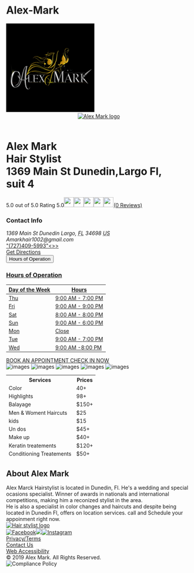 # Alex-Mark
<head>
<img src="IMG-20191205-WA0000 (1).png" height="240" alt="images">
</head>
</html>
<body>
<main id="main" class="site-main yext-main" itemid="" itemscope="" itemtype="http://schema.org/HairSalon" itemref="page-url"><header class="header"><nav class="header-logo-wrapper"><a class="logo-link" href="h" rel="nofollow"><img src="" alt="Alex Mark logo" id="brand-logo" itemprop="logo"></a></nav></header>
<div class="location-info-hero-row"><div class="location-info-hero-row-container l-container"><div class="location-info-hero-content"><h1 class="location-info-title" id="location-name" itemprop="name"> Alex Mark<br> Hair Stylist<br><span class="geomodifier">1369 Main St Dunedin,Largo Fl,<br>suit 4</br></span></h1>
	<div class="location-info-reviews"></div>
<div class="d-ReviewsSummary d-ReviewsSummary--link"><span class="d-ReviewsSummary-number">5.0 out of 5.0</span><span class="d-ReviewsSummary-stars d-ReviewsSummary-stars--link"><span class="d-ReviewStars"><span class="sr-only"> Rating 5.0</span><img src="my firts site/images/full-star (1).svg" alt="" width="27" height="27" class="d-ReviewStars-star"><img src="my firts site/images/full-star (1).svg" alt="" width="27" height="27" class="c-ReviewStars-star"><img src="my firts site/images/full-star (1).svg" alt="" width="27" height="27" class="d-ReviewStars-star"><img src="my firts site/images/full-star (1).svg" alt="" width="27" height="27" class="c-ReviewStars-star"><img src="my firts site/images/full-star (1).svg" alt="" width="27" height="27" class="c-ReviewStars-star"></span></span><span class="c-ReviewsSummary-count"><a href="#reviews" data-ya-track="NapReviews" class="c-ReviewsSummary-link">(0 Reviews)</a><span class="c-ReviewsSummary-text hidden-xs"></span></span></div></div><div class="location-info-details"><div class="location-info-contactInfo"><h3 class="location-info-contactInfo-title">Contact Info
      <span class="coordinates" itemprop="geo" itemscope="" itemtype="http://schema.org/GeoCoordinates"></span></h3>
    <span class="coordinates" itemprop="geo" itemscope="" itemtype="http://schema.org/GeoCoordinates"><meta itemprop="latitude" content="28.019285"><meta itemprop="longitude" content="-82.7686542"></span><address class="c-address" itemscope="" itemtype="http://schema.org/PostalAddress" itemprop="address"><span class="c-address-street" itemprop="streetAddress"><span class="c-address-street-1">1369 Main St Dunedin </span><span class="c-address-street-2"> </span></span><span class="c-address-city"><span itemprop="addressLocality">Largo</span><span class="c-address-city-comma">,</span></span> <abbr title="Florida" aria-label="Florida" class="c-address-state" itemprop="addressRegion">FL</abbr> <span class="c-address-postal-code" itemprop="postalCode"> 34698</span> <abbr title="United States" aria-label="United States" class="c-address-country-name c-address-country-us" itemprop="addressCountry">US</abbr>
    </address>
   <address class="d-address" itemscope="" itemtype="http://schema.org/PostalAddress" itemprop="address">
  Amarkhair1002@gmail.com
  </address>
  <div class="location-info-phone">
  <div class="d-phone-number c-phone-main-number"><a class="d-phone-number-link d-phone-main-number-link" href="tel:+1-727-409-5993">"(727)409-5993"<<pseudo:after>></<pseudo:after>></a><span class="c-phone-number-span c-phone-main-number-span" itemprop="telephone" id="telephone"></span></div></div>
<a href="https://www.google.com/maps/place/Salon+Suites+on+Main/@28.0192665,-82.7686711,21z/data=!4m5!3m4!1s0x88c2f228ed65f269:0x48cce295bf3ecde2!8m2!3d28.0192771!4d-82.7685291" class="location-directions-link link-primary">Get Directions</a></div></div>
<div class="dropdown">
<button class="dropbtn">Hours of Operation</button>
<div class="dropdown-content">
<a href="#"><div class="location-info-hours-container"><div class="location-info-hours"><h3 class="location-info-hours-title">Hours of Operation</h3><div id="location-info-hours-collapse" class="collapse"><div class="c-location-hours"><!-- Empty header contents --><div class="c-location-hours-details-wrapper js-location-hours" data-days="[{&quot;day&quot;:&quot;MONDAY&quot;,&quot;intervals&quot;:[{&quot;end&quot;:2100,&quot;start&quot;:900}]},{&quot;day&quot;:&quot;TUESDAY&quot;,&quot;intervals&quot;:[{&quot;end&quot;:2100,&quot;start&quot;:900}]},{&quot;day&quot;:&quot;WEDNESDAY&quot;,&quot;intervals&quot;:[{&quot;end&quot;:2100,&quot;start&quot;:900}]},{&quot;day&quot;:&quot;THURSDAY&quot;,&quot;intervals&quot;:[{&quot;end&quot;:2100,&quot;start&quot;:900}]},{&quot;day&quot;:&quot;FRIDAY&quot;,&quot;intervals&quot;:[{&quot;end&quot;:2100,&quot;start&quot;:900}]},{&quot;day&quot;:&quot;SATURDAY&quot;,&quot;intervals&quot;:[{&quot;end&quot;:2000,&quot;start&quot;:800}]},{&quot;day&quot;:&quot;SUNDAY&quot;,&quot;intervals&quot;:[{&quot;end&quot;:1800,&quot;start&quot;:900}]}]" data-showopentoday="" data-disabletodayfirst=""><table class="c-location-hours-details"><thead class="sr-only"><tr><th>Day of the Week</th><th>Hours</th></tr></thead><tbody><tr class="c-location-hours-details-row js-day-of-week-row highlight-text is-today js-is-today" data-day-of-week-start-index="3" data-day-of-week-end-index="3"><td class="c-location-hours-details-row-day">Thu</td>
  <td class="c-location-hours-details-row-intervals"><span class="c-location-hours-details-row-intervals-instance "><span class="c-location-hours-details-row-intervals-instance-open">9:00 AM</span><span class="c-location-hours-details-row-intervals-instance-separator" aria-label="To"> - </span><span class="c-location-hours-details-row-intervals-instance-close">7:00 PM</span></span></td></tr><tr class="c-location-hours-details-row js-day-of-week-row highlight-text" data-day-of-week-start-index="4" data-day-of-week-end-index="4"><td class="c-location-hours-details-row-day">Fri</td>
  <td class="c-location-hours-details-row-intervals"><span class="c-location-hours-details-row-intervals-instance "><span class="c-location-hours-details-row-intervals-instance-open">9:00 AM</span><span class="c-location-hours-details-row-intervals-instance-separator" aria-label="To"> - </span><span class="c-location-hours-details-row-intervals-instance-close">9:00 PM</span></span></td></tr><tr class="c-location-hours-details-row js-day-of-week-row highlight-text" data-day-of-week-start-index="5" data-day-of-week-end-index="5"><td class="c-location-hours-details-row-day">Sat</td><td class="c-location-hours-details-row-intervals"><span class="c-location-hours-details-row-intervals-instance "><span class="c-location-hours-details-row-intervals-instance-open">8:00 AM</span><span class="c-location-hours-details-row-intervals-instance-separator" aria-label="To"> - </span><span class="c-location-hours-details-row-intervals-instance-close">8:00 PM</span></span></td></tr><tr class="c-location-hours-details-row js-day-of-week-row highlight-text" data-day-of-week-start-index="6" data-day-of-week-end-index="6"><td class="c-location-hours-details-row-day">Sun</td><td class="c-location-hours-details-row-intervals"><span class="c-location-hours-details-row-intervals-instance "><span class="c-location-hours-details-row-intervals-instance-open">9:00 AM</span><span class="c-location-hours-details-row-intervals-instance-separator" aria-label="To"> - </span><span class="c-location-hours-details-row-intervals-instance-close">6:00 PM</span></span></td></tr><tr class="c-location-hours-details-row js-day-of-week-row highlight-text" data-day-of-week-start-index="0" data-day-of-week-end-index="0"><td class="c-location-hours-details-row-day">Mon</td>
  <td class="c-location-hours-details-row-intervals">Close</td></tr><tr class="c-location-hours-details-row js-day-of-week-row highlight-text" data-day-of-week-start-index="1" data-day-of-week-end-index="1"><td class="c-location-hours-details-row-day">Tue</td>
  <td class="c-location-hours-details-row-intervals"><span class="c-location-hours-details-row-intervals-instance "><span class="c-location-hours-details-row-intervals-instance-open">9:00 AM</span><span class="c-location-hours-details-row-intervals-instance-separator" aria-label="To"> - </span><span class="c-location-hours-details-row-intervals-instance-close">7:00 PM</span></span></td></tr><tr class="c-location-hours-details-row js-day-of-week-row highlight-text" data-day-of-week-start-index="2" data-day-of-week-end-index="2"><td class="c-location-hours-details-row-day">Wed</td><td class="c-location-hours-details-row-intervals"><span class="c-location-hours-details-row-intervals-instance "><span class="c-location-hours-details-row-intervals-instance-open">9:00 AM</span><span class="c-location-hours-details-row-intervals-instance-separator" aria-label="To"> -</span><span class="c-location-hours-details-row-intervals-instance-close">8:00 PM</span></span></td></tr></tbody></table></div></div></div></div></div></div></span></span></td></tr></a>
</div>
 <a href="login2.0.html" title="login"> <div class="location-info-buttons"><a class="location-info-button location-info-cta1 button-primary" href="">BOOK AN APPOINTMENT</a><a class="location-info-button location-info-cta2 button-primary" href=""> CHECK IN NOW</a></div></a>
<div class="im" id="divim"><img src="my firts site/images/image1.jpg" height="240" alt="images">
<img src="my firts site/images/Screenshot_20191126-094307_Instagram.jpg" height="240" alt="images">
<img src="my firts site/images/Screenshot_20191205-221016_Instagram.jpg" height="240" alt="images">
<img src="my firts site/images/Screenshot_20191203-093554_Instagram.jpg" height="240" alt="images">
<img src="my firts site/images/Screenshot_20191203-093603_Instagram.jpg" height="240" alt="images">
</div>
<div class="services" id="div22">
	<table>
	 <thead>
	   <tr>
		<th>Services</th>
		 <th>Prices</th>
	   </tr>
	   <tr>
		<td>Color</td>
		 <td>40+</td>
       </tr>
	   <tr>
		<td>Highlights</td>
		<td>98+</td>
		</tr>
       <tr>
		<td>Balayage</td>
		<td>$150+</td>
	    </tr>
	   <tr>
		<td>Men & Woment Haircuts</td>
		<td>$25</td>
	   </tr>
		<tr>
		<td>kids</td>
		<td>$15</td>
		 </tr>
	   <tr>
		<td>Un dos</td>
		<td>$45+</td>
	   </tr>
	   <tr>
		<td>Make up</td>
		<td>$40+</td>
	   </tr>
	   <tr>
		<td>Keratin treatements</td>
		<td>$120+</td>
	   </tr>
	   <tr>
		<td>Conditioning Treatements</td>
		<td>$50+</td>
	   </tr>
	 </thead>
	</table>
</div>
<div class="about-wrapper"><section id="about" class="about-section"><div class="about"><h2 class="about-header-icon section-header-icon" aria-level="2">About Alex Mark</h2><div class="about-content-wrapper"><div class="about-text-wrapper"><div class="c-description"><span itemprop="description">Alex Marck Hairstylist is located in Dunedin, Fl. He's a wedding and special ocasions specialist. Winner of awards in nationals and international competitions, making him a reconized stylist in the area.<br> He is also a specialist in color changes and haircuts and despite being located in Dunedin Fl, offers on location services. call and Schedule your appoinment right now.</span></div><a class=""></a></div></div></div></section></div>
<div class="about-content-wrapper"><div class="footer"><div class="container"><a href="http://www.haircuttery.com/?utm_source=Yext&amp;utm_medium=Pages&amp;utm_campaign=Corp" data-ya-track="Footer_Logo" class="footer-logo-link"><img src="../../images/logo.svg" class="footer-logo" alt="Hair stylist logo"></a><div class="footer-social-link-wrapper"><a href="https://m.facebook.com/alexmarkhairdesigner" class="footer-social-link fb-link"><img src="my firts site/images/icon-facebook.svg" alt="Facebook"></a><a href="https://www.youtube.com/user/PATRICKBOBDANCER"><img src="my firts site/images/icon-youtube.svg"></a><a href="http:https://instagram.com/amark_hairdesigner?igshid=8zf27l9q7hq1" class="footer-social-link instagram-link"><img src="my firts site/images/icon-instagram.svg" alt="Instagram"></a></div><div class="footer-corporate-link-wrapper"><div><a href="">Privacy/Terms</a></div><div><a href="" class="footer-corporate-link footer-contact-link">Contact Us</a></div><div><a href="" class="footer-corporate-link footer-contact-link">Web Accessibility</a></div></div><div class="footer-copyright-wrapper"><div class="footer-copyright"><span class="c-copy-date">© 2019</span> Alex Mark. All Rights Reserved.</div><img class="footer-ada-img" style="cursor: pointer;" src="https://www.adasitecompliance.com/img/policyNew.png" alt="Compliance Policy" onclick="window.open('https://adasitecompliance.com/AP_HC/', '_blank');"></div></div></div></main>
</body>

